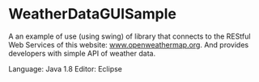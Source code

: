 # WeatherDataGUISample
A an example of use (using swing) of library that connects to the REStful Web Services of this website: www.openweathermap.org. And provides developers with simple API of weather data.

Language: Java 1.8
Editor: Eclipse
